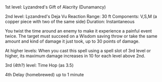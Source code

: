 1st level: Lyzandred's Gift of Alacrity (Dunamancy)

2nd level: Lyzandred's Deja Vu
Reaction
Range: 30 ft
Components: V,S,M (a copper piece with two of the same side)
Duration: Instantaneous

You twist the time around an enemy to make it experience a painful event twice. The target must succeed on a Wisdom saving throw or take the same amount and kind of damage it just took, up to 30 points of damage.

At higher levels: When you cast this spell using a spell slot of 3rd level or higher, its maximum damage increases in 10 for each level above 2nd.

3rd (4th?) level: Time Hop (as 3.5)

4th Delay (homebrewed)
up to 1 minute


